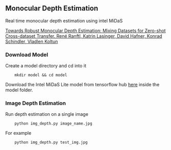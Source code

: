 ## Monocular Depth Estimation 

Real time monocular depth estimation using intel MiDaS 

[Towards Robust Monocular Depth Estimation: Mixing Datasets for Zero-shot Cross-dataset Transfer. René Ranftl, Katrin Lasinger, David Hafner, Konrad Schindler, Vladlen Koltun](https://arxiv.org/abs/1907.01341v3)


### Download Model 

Create a model directory and cd into it

```shell
    mkdir model && cd model
```
Download the Intel MiDaS Lite model from tensorflow hub [here](https://tfhub.dev/intel/lite-model/midas/v2_1_small/1/lite/1) inside the model folder. 


### Image Depth Estimation

Run depth estimation on a single image

```shell
    python img_depth.py image_name.jpg 
``` 

For example 

```shell
    python img_depth.py test_img.jpg 
``` 
